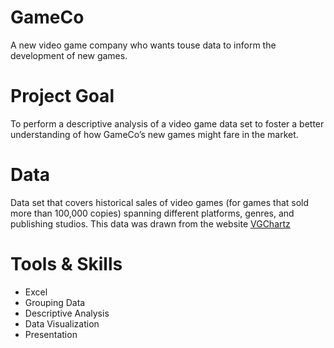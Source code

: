 # GameCo
A new video game company who wants touse data to inform the development of new games.

# Project Goal
To perform a descriptive analysis of a video game data set to foster a better understanding of how GameCo’s new games might fare in the market.

# Data
Data set that covers historical sales of video games (for games that sold more than 100,000 copies) spanning different platforms, genres, and publishing studios. This data was drawn from the website <a href="https://www.vgchartz.com/">VGChartz</a>
 
# Tools & Skills
- Excel
- Grouping Data
- Descriptive Analysis
- Data Visualization
- Presentation
